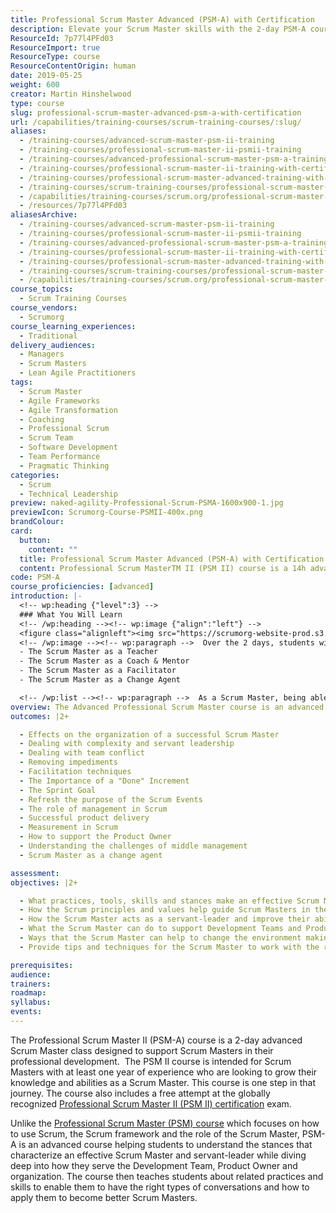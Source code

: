 ```yaml
---
title: Professional Scrum Master Advanced (PSM-A) with Certification
description: Elevate your Scrum Master skills with the 2-day PSM-A course, designed for experienced professionals seeking advanced knowledge and a free PSM II certification attempt.
ResourceId: 7p77l4PFd03
ResourceImport: true
ResourceType: course
ResourceContentOrigin: human
date: 2019-05-25
weight: 600
creator: Martin Hinshelwood
type: course
slug: professional-scrum-master-advanced-psm-a-with-certification
url: /capabilities/training-courses/scrum-training-courses/:slug/
aliases:
  - /training-courses/advanced-scrum-master-psm-ii-training
  - /training-courses/professional-scrum-master-ii-psmii-training
  - /training-courses/advanced-professional-scrum-master-psm-a-training
  - /training-courses/professional-scrum-master-ii-training-with-certification
  - /training-courses/professional-scrum-master-advanced-training-with-certification
  - /training-courses/scrum-training-courses/professional-scrum-master-advanced-psm-a-with-certification/
  - /capabilities/training-courses/scrum.org/professional-scrum-master-advanced-psm-a-with-certification/
  - /resources/7p77l4PFd03
aliasesArchive:
  - /training-courses/advanced-scrum-master-psm-ii-training
  - /training-courses/professional-scrum-master-ii-psmii-training
  - /training-courses/advanced-professional-scrum-master-psm-a-training
  - /training-courses/professional-scrum-master-ii-training-with-certification
  - /training-courses/professional-scrum-master-advanced-training-with-certification
  - /training-courses/scrum-training-courses/professional-scrum-master-advanced-psm-a-with-certification/
  - /capabilities/training-courses/scrum.org/professional-scrum-master-advanced-psm-a-with-certification/
course_topics:
  - Scrum Training Courses
course_vendors:
  - Scrumorg
course_learning_experiences:
  - Traditional
delivery_audiences:
  - Managers
  - Scrum Masters
  - Lean Agile Practitioners
tags:
  - Scrum Master
  - Agile Frameworks
  - Agile Transformation
  - Coaching
  - Professional Scrum
  - Scrum Team
  - Software Development
  - Team Performance
  - Pragmatic Thinking
categories:
  - Scrum
  - Technical Leadership
preview: naked-agility-Professional-Scrum-PSMA-1600x900-1.jpg
previewIcon: Scrumorg-Course-PSMII-400x.png
brandColour:
card:
  button:
    content: ""
  title: Professional Scrum Master Advanced (PSM-A) with Certification
  content: Professional Scrum MasterTM II (PSM II) course is a 14h advanced Scrum Master class designed to support Scrum Masters in their professional development.  The PSM II course is intended for Scrum Masters with at least one year of experience who are looking to grow their knowledge and abilities as a Scrum Master. This course is one step in that journey.
code: PSM-A
course_proficiencies: [advanced]
introduction: |-
  <!-- wp:heading {"level":3} -->
  ### What You Will Learn
  <!-- /wp:heading --><!-- wp:image {"align":"left"} -->
  <figure class="alignleft"><img src="https://scrumorg-website-prod.s3.amazonaws.com/drupal/inline-images/2019-02/1PSM%20II%20Logo.png" loading="lazy" alt="PSM II Logo"></figure>
  <!-- /wp:image --><!-- wp:paragraph -->  Over the 2 days, students will learn about areas critical to growing as a successful Scrum Master such as how the principles and values of Scrum help guide Scrum Masters in the decisions they make and how the Scrum Master can help change the environment of Scrum Teams, creating an environment for agility to thrive. The Scrum Master role is complex and often, a Scrum Master must be able to apply different stances in order to be effective, such as:  <!-- /wp:paragraph --><!-- wp:list -->
  - The Scrum Master as a Teacher
  - The Scrum Master as a Coach & Mentor
  - The Scrum Master as a Facilitator
  - The Scrum Master as a Change Agent

  <!-- /wp:list --><!-- wp:paragraph -->  As a Scrum Master, being able to identify, and effectively apply, which stance would benefit your team the most depending on the situation or circumstance could prove to be the key to the success of your team.  <!-- /wp:paragraph --><!-- wp:paragraph -->  As a Scrum Master, part of your role is to help management and other stakeholders across your organization understand the benefits of Scrum and Agile. Therefore, it is imperative that you have the information and background that is needed to gain credibility in order to be an effective change agent.  Throughout the class, Martin will provide stories, exercises, facilitation techniques (such as “Liberating Structures”), resources and more.  <!-- /wp:paragraph --><!-- wp:paragraph -->  There will also be a time in class for Martin to provide coaching on challenges that you and your classmates may be experiencing today or may in the future.  <!-- /wp:paragraph -->
overview: The Advanced Professional Scrum Master course is an advanced course specifically designed for experienced Scrum Masters who have a thorough understanding of the Scrum framework.  It is particularly beneficial for those people with at least one year of Scrum Master experience.
outcomes: |2+

  - Effects on the organization of a successful Scrum Master
  - Dealing with complexity and servant leadership
  - Dealing with team conflict
  - Removing impediments
  - Facilitation techniques
  - The Importance of a "Done" Increment
  - The Sprint Goal
  - Refresh the purpose of the Scrum Events
  - The role of management in Scrum
  - Successful product delivery
  - Measurement in Scrum
  - How to support the Product Owner
  - Understanding the challenges of middle management
  - Scrum Master as a change agent

assessment:
objectives: |2+

  - What practices, tools, skills and stances make an effective Scrum Master
  - How the Scrum principles and values help guide Scrum Masters in the decisions they make
  - How the Scrum Master acts as a servant-leader and improve their ability in this role
  - What the Scrum Master can do to support Development Teams and Product Owners to become more effective
  - Ways that the Scrum Master can help to change the environment making it more conducive for Scrum Teams to be successful with greater agility
  - Provide tips and techniques for the Scrum Master to work with the rest of the organization in support of their Scrum Teams

prerequisites:
audience:
trainers:
roadmap:
syllabus:
events:
---
```


The Professional Scrum Master II (PSM-A) course is a 2-day advanced Scrum Master class designed to support Scrum Masters in their professional development.  The PSM II course is intended for Scrum Masters with at least one year of experience who are looking to grow their knowledge and abilities as a Scrum Master. This course is one step in that journey. The course also includes a free attempt at the globally recognized [Professional Scrum Master II (PSM II) certification](https://www.scrum.org/professional-scrum-master-ii-certification) exam.

Unlike the [Professional Scrum Master (PSM) course](https://nkdagility.com/training/courses/professional-scrum-master/) which focuses on how to use Scrum, the Scrum framework and the role of the Scrum Master, PSM-A is an advanced course helping students to understand the stances that characterize an effective Scrum Master and servant-leader while diving deep into how they serve the Development Team, Product Owner and organization. The course then teaches students about related practices and skills to enable them to have the right types of conversations and how to apply them to become better Scrum Masters.
